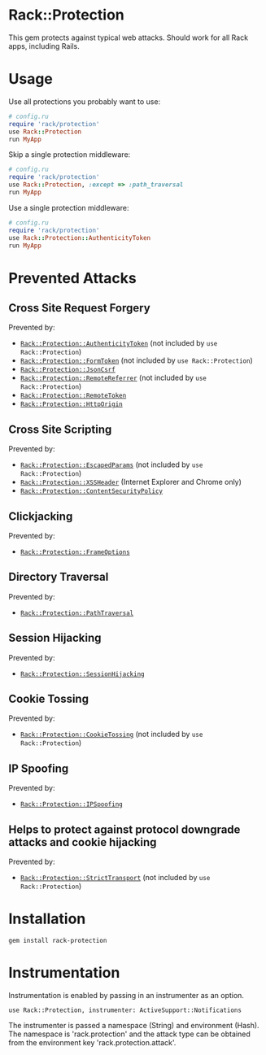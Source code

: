 # Rack::Protection

This gem protects against typical web attacks.
Should work for all Rack apps, including Rails.

# Usage

Use all protections you probably want to use:

``` ruby
# config.ru
require 'rack/protection'
use Rack::Protection
run MyApp
```

Skip a single protection middleware:

``` ruby
# config.ru
require 'rack/protection'
use Rack::Protection, :except => :path_traversal
run MyApp
```

Use a single protection middleware:

``` ruby
# config.ru
require 'rack/protection'
use Rack::Protection::AuthenticityToken
run MyApp
```

# Prevented Attacks

## Cross Site Request Forgery

Prevented by:

* [`Rack::Protection::AuthenticityToken`][authenticity-token] (not included by `use Rack::Protection`)
* [`Rack::Protection::FormToken`][form-token] (not included by `use Rack::Protection`)
* [`Rack::Protection::JsonCsrf`][json-csrf]
* [`Rack::Protection::RemoteReferrer`][remote-referrer] (not included by `use Rack::Protection`)
* [`Rack::Protection::RemoteToken`][remote-token]
* [`Rack::Protection::HttpOrigin`][http-origin]

## Cross Site Scripting

Prevented by:

* [`Rack::Protection::EscapedParams`][escaped-params] (not included by `use Rack::Protection`)
* [`Rack::Protection::XSSHeader`][xss-header] (Internet Explorer and Chrome only)
* [`Rack::Protection::ContentSecurityPolicy`][content-security-policy]

## Clickjacking

Prevented by:

* [`Rack::Protection::FrameOptions`][frame-options]

## Directory Traversal

Prevented by:

* [`Rack::Protection::PathTraversal`][path-traversal]

## Session Hijacking

Prevented by:

* [`Rack::Protection::SessionHijacking`][session-hijacking]

## Cookie Tossing

Prevented by:
* [`Rack::Protection::CookieTossing`][cookie-tossing] (not included by `use Rack::Protection`)

## IP Spoofing

Prevented by:

* [`Rack::Protection::IPSpoofing`][ip-spoofing]

## Helps to protect against protocol downgrade attacks and cookie hijacking

Prevented by:

* [`Rack::Protection::StrictTransport`][strict-transport] (not included by `use Rack::Protection`)

# Installation

    gem install rack-protection

# Instrumentation

Instrumentation is enabled by passing in an instrumenter as an option.
```
use Rack::Protection, instrumenter: ActiveSupport::Notifications
```

The instrumenter is passed a namespace (String) and environment (Hash). The namespace is 'rack.protection' and the attack type can be obtained from the environment key 'rack.protection.attack'.

[authenticity-token]: /rack-protection/lib/rack/protection/authenticity_token.rb
[content-security-policy]: /rack-protection/lib/rack/protection/content_security_policy.rb
[cookie-tossing]: /rack-protection/lib/rack/protection/cookie_tossing.rb
[escaped-params]: /rack-protection/lib/rack/protection/escaped_params.rb
[form-token]: /rack-protection/lib/rack/protection/form_token.rb
[frame-options]: /rack-protection/lib/rack/protection/frame_options.rb
[http-origin]: /rack-protection/lib/rack/protection/http_origin.rb
[ip-spoofing]: /rack-protection/lib/rack/protection/ip_spoofing.rb
[json-csrf]: /rack-protection/lib/rack/protection/json_csrf.rb
[path-traversal]: /rack-protection/lib/rack/protection/path_traversal.rb
[remote-referrer]: /rack-protection/lib/rack/protection/remote_referrer.rb
[remote-token]: /rack-protection/lib/rack/protection/remote_token.rb
[session-hijacking]: /rack-protection/lib/rack/protection/session_hijacking.rb
[strict-transport]: /rack-protection/lib/rack/protection/strict_transport.rb
[xss-header]: /rack-protection/lib/rack/protection/xss_header.rb
